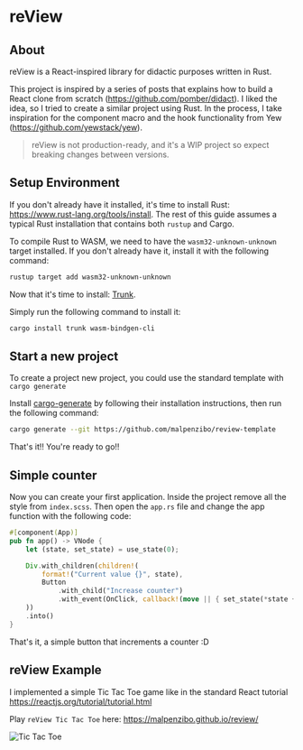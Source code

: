 # reView

## About
reView is a React-inspired library for didactic purposes written in Rust.


This project is inspired by a series of posts that explains how to build a React clone from scratch (https://github.com/pomber/didact). I liked the idea, so I tried to create a similar project using Rust.
In the process, I take inspiration for the component macro and the hook functionality from Yew (https://github.com/yewstack/yew).

> reView is not production-ready, and it's a WIP project so expect breaking changes between versions.

## Setup Environment

If you don't already have it installed, it's time to install Rust: <https://www.rust-lang.org/tools/install>.
The rest of this guide assumes a typical Rust installation that contains both `rustup` and Cargo.

To compile Rust to WASM, we need to have the `wasm32-unknown-unknown` target installed.
If you don't already have it, install it with the following command:

```bash
rustup target add wasm32-unknown-unknown
```

Now that it's time to install: [Trunk](https://trunkrs.dev/).

Simply run the following command to install it:

```bash
cargo install trunk wasm-bindgen-cli
```

## Start a new project

To create a project new project, you could use the standard template with `cargo generate`

Install [cargo-generate](https://github.com/cargo-generate/cargo-generate) by following their installation instructions, then run the following command:

```bash
cargo generate --git https://github.com/malpenzibo/review-template
```

That's it!! You're ready to go!!

## Simple counter
Now you can create your first application. Inside the project remove all the style from `index.scss`. Then open the `app.rs` file and change the app function with the following code:

```rust
#[component(App)]
pub fn app() -> VNode {
    let (state, set_state) = use_state(0);

    Div.with_children(children!(
        format!("Current value {}", state),
        Button
            .with_child("Increase counter")
            .with_event(OnClick, callback!(move || { set_state(*state + 1) }))
    ))
    .into()
}
```

That's it, a simple button that increments a counter :D

## reView Example
I implemented a simple Tic Tac Toe game like in the standard React tutorial https://reactjs.org/tutorial/tutorial.html

Play `reView Tic Tac Toe` here: https://malpenzibo.github.io/review/

![Tic Tac Toe](https://raw.githubusercontent.com/MalpenZibo/review/main/docs/tictactoe.gif)